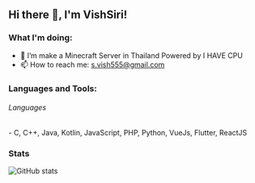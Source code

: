 ## Hi there 👋, I'm VishSiri!
#### 

 ### What I'm doing: 
 
- 👯 I’m make a Minecraft Server in Thailand Powered by I HAVE CPU 
- 📫 How to reach me: s.vish555@gmail.com

<h3 align="left">Languages and Tools:</h3>
<h6> Languages </h6>
 - C, C++, Java, Kotlin, JavaScript, PHP, Python, VueJs, Flutter, ReactJS



### Stats

![GitHub stats](https://github-readme-stats.vercel.app/api?username=vishsiri&count_private=true)  
 
 
